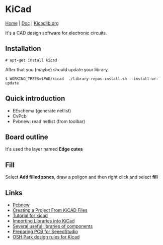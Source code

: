 # KiCad

[Home](http://kicad-pcb.org/) | [Doc](http://kicad-pcb.org/help/documentation/) | [Kicadlib.org](http://kicadlib.org)

It's a CAD design software for electronic circuits.

## Installation

    # apt-get install kicad

After that you (maybe) should update your library

    $ WORKING_TREES=$PWD/kicad  ./library-repos-install.sh --install-or-update

## Quick introduction

 - EEschema (generate netlist)
 - CvPcb
 - Pvbnew: read netlist (from toolbar)

## Board outline

It's used the layer named **Edge cutes**

## Fill

Select **Add filled zones**, draw a poligon and then right click and select **fill**

## Links

 - [Pcbnew](https://wiki.xtronics.com/index.php/Pcbnew)
 - [Creating a Project From KiCAD Files](https://factory.macrofab.com/help/kpdink)
 - [Tutorial for kicad](http://store.curiousinventor.com/guides/kicad)
 - [Importing Libraries into KiCad](http://www.accelerated-designs.com/help/KiCad_Library.html)
 - [Several useful libraries of components](http://smisioto.no-ip.org/elettronica/kicad/kicad-en.htm)
 - [Preparing PCB for SeeedStudio](http://www.sl-alex.com.ua/en/page/kicad-preparing-pcb-for-seeedstudio)
 - [OSH Park design rules for Kicad](http://docs.oshpark.com/design-tools/kicad/kicad-design-rules/)
